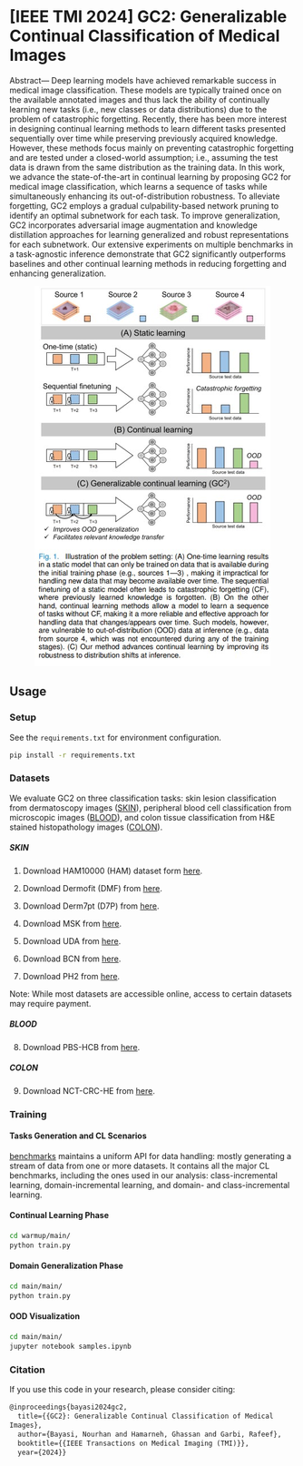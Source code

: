 # [IEEE TMI 2024] GC2: Generalizable Continual Classification of Medical Images
Abstract— Deep learning models have achieved remarkable success in medical image classification. These models are typically trained once on the available annotated images and thus lack the ability of continually learning new tasks (i.e., new classes or data distributions) due to the problem of catastrophic forgetting. Recently, there has been more interest in designing continual learning methods to learn different tasks presented sequentially over time while preserving previously acquired knowledge. However, these methods focus mainly on preventing catastrophic forgetting and are tested under a closed-world assumption; i.e., assuming the test data is drawn from the same distribution as the training data. In this work, we advance the state-of-the-art in continual learning by proposing GC2 for medical image classification, which learns a sequence of tasks while simultaneously enhancing its out-of-distribution robustness. To alleviate forgetting, GC2 employs a gradual culpability-based network pruning to identify an optimal subnetwork for each task. To improve generalization, GC2 incorporates adversarial image augmentation and knowledge distillation approaches for learning generalized and robust representations for each subnetwork. Our extensive experiments on multiple benchmarks in a task-agnostic inference demonstrate that GC2 significantly outperforms baselines and other continual learning methods in reducing forgetting and enhancing generalization. 

<p align="center">
  <img src="Screenshot%202024-03-10%20231631.jpg" alt="alt text">
</p>


## Usage

### Setup
See the `requirements.txt` for environment configuration. 
```bash
pip install -r requirements.txt
```

### Datasets
We evaluate GC2 on three classification tasks: skin lesion classification from dermatoscopy images ([SKIN](#skin)), peripheral blood cell classification from microscopic images ([BLOOD](#blood)), and colon tissue classification from H&E stained histopathology images ([COLON](#blood)).

##### SKIN 
1. Download HAM10000 (HAM) dataset form [here](https://www.nature.com/articles/sdata2018161).

2. Download Dermofit (DMF) from [here](https://licensing.edinburgh-innovations.ed.ac.uk/i/software/dermofit-image-library.html).

3. Download Derm7pt (D7P) from [here](http://derm.cs.sfu.ca/).

4. Download MSK from [here](https://arxiv.org/abs/1710.05006).

5. Download UDA from [here](https://isic-archive.com/).

6. Download BCN from [here](https://challenge2019.isic-archive.com/data.html).

7. Download PH2 from [here](https://www.fc.up.pt/addi/ph2%20database.html).

Note: While most datasets are accessible online, access to certain datasets may require payment.

##### BLOOD
8. Download  PBS-HCB from [here](https://figshare.com/articles/figure/PBCI-DS_A_Benchmark_Peripheral_Blood_Cell_Image_Dataset_for_Object_Detection/24417049). 

##### COLON
9. Download  NCT-CRC-HE from [here](https://www.kaggle.com/datasets/imrankhan77/nct-crc-he-100k
). 


### Training

#### Tasks Generation and CL Scenarios 
[benchmarks](main/benchmarks) maintains a uniform API for data handling: mostly generating a stream of data from one or more datasets. It contains all the major CL benchmarks, including the ones used in our analysis: class-incremental learning, domain-incremental learning, and domain- and class-incremental learning.

#### Continual Learning Phase
```bash
cd warmup/main/
python train.py
```

#### Domain Generalization Phase
```bash
cd main/main/
python train.py
```

#### OOD Visualization
```bash
cd main/main/
jupyter notebook samples.ipynb
```

### Citation 
If you use this code in your research, please consider citing:

```text
@inproceedings{bayasi2024gc2,
  title={{GC2}: Generalizable Continual Classification of Medical Images},
  author={Bayasi, Nourhan and Hamarneh, Ghassan and Garbi, Rafeef},
  booktitle={{IEEE Transactions on Medical Imaging (TMI)}},
  year={2024}}
```